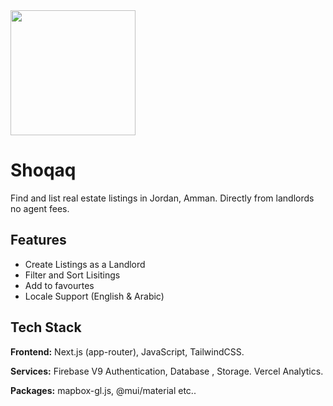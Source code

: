 
<img src="https://github.com/IbrahimSam96/Shoqaq/blob/master/public/logo.PNG" width="200">

# Shoqaq

Find and list real estate listings in Jordan, Amman. Directly from landlords no agent fees.  


## Features
- Create Listings as a Landlord 
- Filter and Sort Lisitings 
- Add to favourtes
- Locale Support (English & Arabic)

## Tech Stack

**Frontend:** Next.js (app-router), JavaScript, TailwindCSS.

**Services:** Firebase V9 Authentication, Database , Storage. Vercel Analytics.

**Packages:** mapbox-gl.js, @mui/material etc..
